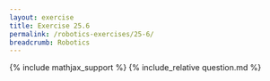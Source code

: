 ```yaml
---
layout: exercise
title: Exercise 25.6
permalink: /robotics-exercises/25-6/
breadcrumb: Robotics
---
```


{% include mathjax_support %}
{% include_relative question.md %}
